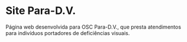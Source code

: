 # Site Para-D.V.
Página web desenvolvida para OSC Para-D.V., que presta atendimentos para indivíduos portadores de deficiências visuais.
